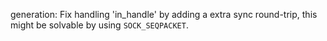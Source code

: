 generation: Fix handling 'in_handle' by adding a extra sync round-trip, this
might be solvable by using `SOCK_SEQPACKET`.
